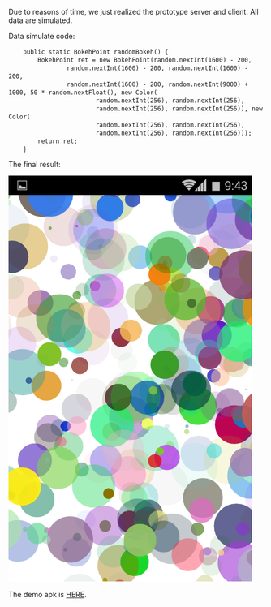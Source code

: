 Due to reasons of time, we just realized the prototype server and client. All data are simulated.

Data simulate code:

```
	public static BokehPoint randomBokeh() {
		BokehPoint ret = new BokehPoint(random.nextInt(1600) - 200,
				random.nextInt(1600) - 200, random.nextInt(1600) - 200,
				random.nextInt(1600) - 200, random.nextInt(9000) + 1000, 50 * random.nextFloat(), new Color(
						random.nextInt(256), random.nextInt(256),
						random.nextInt(256), random.nextInt(256)), new Color(
						random.nextInt(256), random.nextInt(256),
						random.nextInt(256), random.nextInt(256)));
		return ret;
	}
```

The final result:

![final](../project_images/sample.png)

The demo apk is [HERE](../project_code/TogetherDemo.apk).